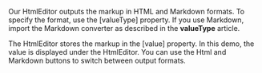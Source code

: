 Our HtmlEditor outputs the markup in HTML and Markdown formats. To specify the format, use the [valueType] property. If you use Markdown, import the Markdown converter as described in the **valueType** article.

The HtmlEditor stores the markup in the [value] property. In this demo, the value is displayed under the HtmlEditor. You can use the Html and Markdown buttons to switch between output formats.